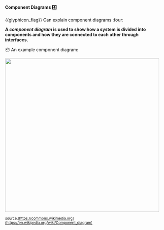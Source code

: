 <div id="title">

#### Component Diagrams :four:

<span id="prereqs"></span>

</div>
<span id="outcomes">{{glyphicon_flag}} Can explain component diagrams :four:</span>

<div id="body">

**A _component diagram_ is used to show how a system is divided into components and how they are connected to each other through interfaces.**

<tip-box> 

:package: An example component diagram:

<img src="{{baseUrl}}/modeling/modelingStructures/componentDiagrams/images/diagram.png" height="500" /><br>

<sub>source:[https://commons.wikimedia.org](https://en.wikipedia.org/wiki/Component_diagram)</sub>

</tip-box>
</div>

<div id="extras">
</div>